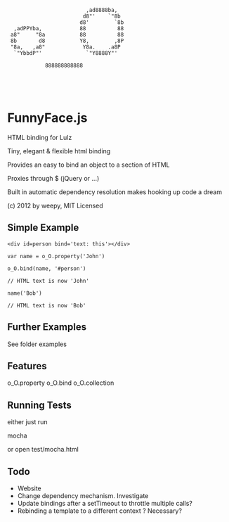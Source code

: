 ```
                         ,ad8888ba,            
                        d8"'    `"8b           
                       d8'        `8b     
  ,adPPYba,            88          88          
 a8"     "8a           88          88     
 8b       d8           Y8,        ,8P          
 "8a,   ,a8"            Y8a.    .a8P           
  `"YbbdP"'              `"Y8888Y"'            

            888888888888                       

                                               

                                               
```

FunnyFace.js     
============

HTML binding for Lulz 

Tiny, elegant & flexible html binding

Provides an easy to bind an object to a section of HTML

Proxies through $ (jQuery or ...)

Built in automatic dependency resolution makes hooking up code a dream

(c) 2012 by weepy, MIT Licensed



Simple Example
--------------

```
<div id=person bind='text: this'></div>

var name = o_O.property('John')

o_O.bind(name, '#person')

// HTML text is now 'John'

name('Bob')

// HTML text is now 'Bob'

```

Further Examples
----------------

See folder examples

Features
--------

o_O.property
o_O.bind
o_O.collection


Running Tests
-------------

either just run

mocha

or open test/mocha.html

Todo
----

* Website
* Change dependency mechanism. Investigate
* Update bindings after a setTimeout to throttle multiple calls?
* Rebinding a template to a different context ? Necessary?